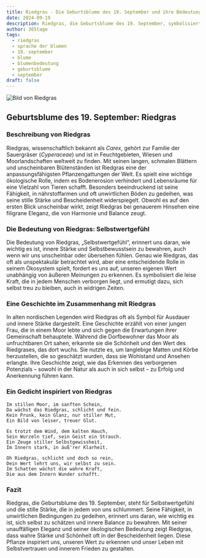 ```yaml
---
title: Riedgras - Die Geburtsblume des 19. September und ihre Bedeutung
date: 2024-09-19
description: Riedgras, die Geburtsblume des 19. September, symbolisiert Selbstwertgefühl. Erfahre mehr über ihre Geschichte, Bedeutung und Symbolik in der Sprache der Blumen.
author: 365tage
tags:
  - riedgras
  - sprache der blumen
  - 19. september
  - blume
  - blumenbedeutung
  - geburtsblume
  - september
draft: false
---
```


![Bild von Riedgras](https://cdn.pixabay.com/photo/2011/04/29/11/26/swamp-sedge-7118_960_720.jpg#center)

## Geburtsblume des 19. September: Riedgras

### Beschreibung von Riedgras

Riedgras, wissenschaftlich bekannt als _Carex_, gehört zur Familie der Sauergräser (_Cyperaceae_) und ist in Feuchtgebieten, Wiesen und Moorlandschaften weltweit zu finden. Mit seinen langen, schmalen Blättern und unscheinbaren Blütenständen ist Riedgras eine der anpassungsfähigsten Pflanzengattungen der Welt. Es spielt eine wichtige ökologische Rolle, indem es Bodenerosion verhindert und Lebensräume für eine Vielzahl von Tieren schafft. Besonders beeindruckend ist seine Fähigkeit, in nährstoffarmen und oft unwirtlichen Böden zu gedeihen, was seine stille Stärke und Bescheidenheit widerspiegelt. Obwohl es auf den ersten Blick unscheinbar wirkt, zeigt Riedgras bei genauerem Hinsehen eine filigrane Eleganz, die von Harmonie und Balance zeugt.

### Die Bedeutung von Riedgras: Selbstwertgefühl

Die Bedeutung von Riedgras, „Selbstwertgefühl“, erinnert uns daran, wie wichtig es ist, innere Stärke und Selbstbewusstsein zu bewahren, auch wenn wir uns unscheinbar oder übersehen fühlen. Genau wie Riedgras, das oft als unspektakulär betrachtet wird, aber eine entscheidende Rolle in seinem Ökosystem spielt, fordert es uns auf, unseren eigenen Wert unabhängig von äußeren Meinungen zu erkennen. Es symbolisiert die leise Kraft, die in jedem Menschen verborgen liegt, und ermutigt dazu, sich selbst treu zu bleiben, auch in widrigen Zeiten.

### Eine Geschichte im Zusammenhang mit Riedgras

In alten nordischen Legenden wird Riedgras oft als Symbol für Ausdauer und innere Stärke dargestellt. Eine Geschichte erzählt von einer jungen Frau, die in einem Moor lebte und sich gegen die Erwartungen ihrer Gemeinschaft behauptete. Während die Dorfbewohner das Moor als unfruchtbaren Ort sahen, erkannte sie die Schönheit und den Wert des Riedgrases, das dort wuchs. Sie nutzte es, um langlebige Matten und Körbe herzustellen, die so geschätzt wurden, dass sie Wohlstand und Ansehen erlangte. Ihre Geschichte zeigt, wie das Erkennen des verborgenen Potenzials – sowohl in der Natur als auch in sich selbst – zu Erfolg und Anerkennung führen kann.

### Ein Gedicht inspiriert von Riedgras

```
Im stillen Moor, im sanften Schein,  
Da wächst das Riedgras, schlicht und fein.  
Kein Prunk, kein Glanz, nur stiller Mut,  
Ein Bild von leiser, treuer Glut.  

Es trotzt dem Wind, dem kalten Hauch,  
Sein Wurzeln tief, sein Geist ein Strauch.  
Ein Zeuge stiller Selbstgewissheit,  
Im Innern stark, in äuß'rer Klarheit.  

Oh Riedgras, schlicht und doch so rein,  
Dein Wert lehrt uns, wir selbst zu sein.  
Im Schatten wächst die wahre Kraft,  
Die aus dem Innern Wunder schafft.  
```

### Fazit

Riedgras, die Geburtsblume des 19. September, steht für Selbstwertgefühl und die stille Stärke, die in jedem von uns schlummert. Seine Fähigkeit, in unwirtlichen Bedingungen zu gedeihen, erinnert uns daran, wie wichtig es ist, sich selbst zu schätzen und innere Balance zu bewahren. Mit seiner unauffälligen Eleganz und seiner ökologischen Bedeutung zeigt Riedgras, dass wahre Stärke und Schönheit oft in der Bescheidenheit liegen. Diese Pflanze inspiriert uns, unseren Wert zu erkennen und unser Leben mit Selbstvertrauen und innerem Frieden zu gestalten.